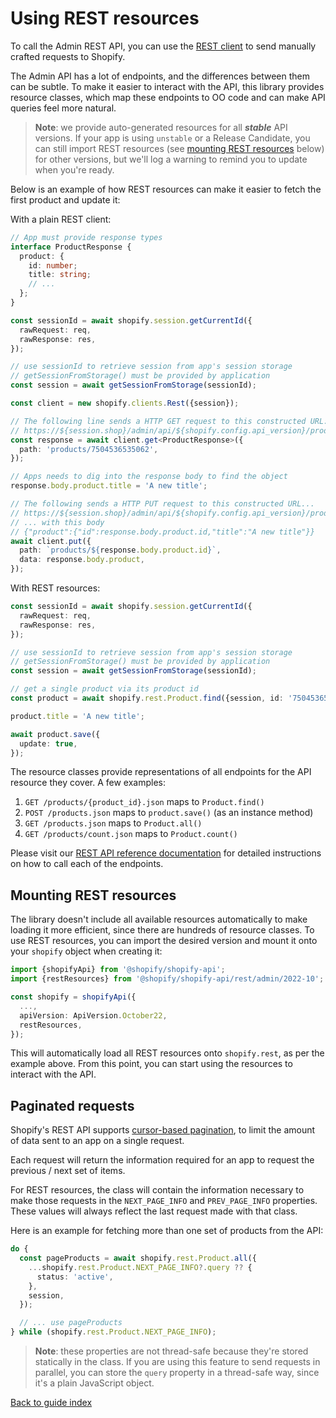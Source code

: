 # Using REST resources

To call the Admin REST API, you can use the [REST client](../reference/clients/Rest.md) to send manually crafted requests to Shopify.

The Admin API has a lot of endpoints, and the differences between them can be subtle.
To make it easier to interact with the API, this library provides resource classes, which map these endpoints to OO code and can make API queries feel more natural.

> **Note**: we provide auto-generated resources for all **_stable_** API versions.
> If your app is using `unstable` or a Release Candidate, you can still import REST resources (see [mounting REST resources](#mounting-rest-resources) below) for other versions, but we'll log a warning to remind you to update when you're ready.

Below is an example of how REST resources can make it easier to fetch the first product and update it:

<div>With a plain REST client:

```ts
// App must provide response types
interface ProductResponse {
  product: {
    id: number;
    title: string;
    // ...
  };
}

const sessionId = await shopify.session.getCurrentId({
  rawRequest: req,
  rawResponse: res,
});

// use sessionId to retrieve session from app's session storage
// getSessionFromStorage() must be provided by application
const session = await getSessionFromStorage(sessionId);

const client = new shopify.clients.Rest({session});

// The following line sends a HTTP GET request to this constructed URL:
// https://${session.shop}/admin/api/${shopify.config.api_version}/products/7504536535062.json
const response = await client.get<ProductResponse>({
  path: 'products/7504536535062',
});

// Apps needs to dig into the response body to find the object
response.body.product.title = 'A new title';

// The following sends a HTTP PUT request to this constructed URL...
// https://${session.shop}/admin/api/${shopify.config.api_version}/products/${response.body.product.id}.json
// ... with this body
// {"product":{"id":response.body.product.id,"title":"A new title"}}
await client.put({
  path: `products/${response.body.product.id}`,
  data: response.body.product,
});
```

</div><div>With REST resources:

```ts
const sessionId = await shopify.session.getCurrentId({
  rawRequest: req,
  rawResponse: res,
});

// use sessionId to retrieve session from app's session storage
// getSessionFromStorage() must be provided by application
const session = await getSessionFromStorage(sessionId);

// get a single product via its product id
const product = await shopify.rest.Product.find({session, id: '7504536535062'});

product.title = 'A new title';

await product.save({
  update: true,
});
```

</div>

The resource classes provide representations of all endpoints for the API resource they cover. A few examples:

1. `GET /products/{product_id}.json` maps to `Product.find()`
1. `POST /products.json` maps to `product.save()` (as an instance method)
1. `GET /products.json` maps to `Product.all()`
1. `GET /products/count.json` maps to `Product.count()`

Please visit our [REST API reference documentation](https://shopify.dev/api/admin-rest) for detailed instructions on how to call each of the endpoints.

## Mounting REST resources

The library doesn't include all available resources automatically to make loading it more efficient, since there are hundreds of resource classes.
To use REST resources, you can import the desired version and mount it onto your `shopify` object when creating it:

```ts
import {shopifyApi} from '@shopify/shopify-api';
import {restResources} from '@shopify/shopify-api/rest/admin/2022-10';

const shopify = shopifyApi({
  ...,
  apiVersion: ApiVersion.October22,
  restResources,
});
```

This will automatically load all REST resources onto `shopify.rest`, as per the example above.
From this point, you can start using the resources to interact with the API.

## Paginated requests

Shopify's REST API supports [cursor-based pagination](https://shopify.dev/api/usage/pagination-rest), to limit the amount of data sent to an app on a single request.

Each request will return the information required for an app to request the previous / next set of items.

For REST resources, the class will contain the information necessary to make those requests in the `NEXT_PAGE_INFO` and `PREV_PAGE_INFO` properties.
These values will always reflect the last request made with that class.

Here is an example for fetching more than one set of products from the API:

```ts
do {
  const pageProducts = await shopify.rest.Product.all({
    ...shopify.rest.Product.NEXT_PAGE_INFO?.query ?? {
      status: 'active',
    },
    session,
  });

  // ... use pageProducts
} while (shopify.rest.Product.NEXT_PAGE_INFO);
```

> **Note**: these properties are not thread-safe because they're stored statically in the class.
> If you are using this feature to send requests in parallel, you can store the `query` property in a thread-safe way, since it's a plain JavaScript object.

[Back to guide index](../../README.md#guides)
